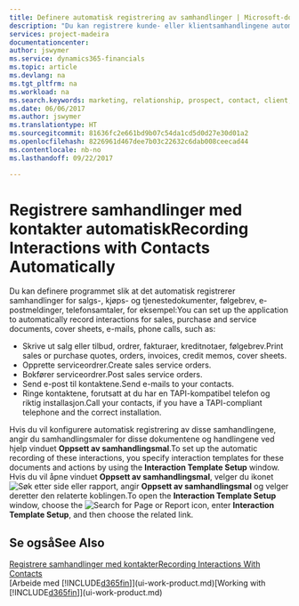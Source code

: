 ```yaml
---
title: Definere automatisk registrering av samhandlinger | Microsoft-dokumentasjon
description: "Du kan registrere kunde- eller klientsamhandlingene automatisk, for eksempel for salg, kjøp og servicedokumenter eller telefonsamtaler."
services: project-madeira
documentationcenter: 
author: jswymer
ms.service: dynamics365-financials
ms.topic: article
ms.devlang: na
ms.tgt_pltfrm: na
ms.workload: na
ms.search.keywords: marketing, relationship, prospect, contact, client, customer
ms.date: 06/06/2017
ms.author: jswymer
ms.translationtype: HT
ms.sourcegitcommit: 81636fc2e661bd9b07c54da1cd5d0d27e30d01a2
ms.openlocfilehash: 8226961d467dee7b03c22632c6dab008ceecad44
ms.contentlocale: nb-no
ms.lasthandoff: 09/22/2017

---
```

# <a name="recording-interactions-with-contacts-automatically"></a><span data-ttu-id="6bd78-103">Registrere samhandlinger med kontakter automatisk</span><span class="sxs-lookup"><span data-stu-id="6bd78-103">Recording Interactions with Contacts Automatically</span></span>
<span data-ttu-id="6bd78-104">Du kan definere programmet slik at det automatisk registrerer samhandlinger for salgs-, kjøps- og tjenestedokumenter, følgebrev, e-postmeldinger, telefonsamtaler, for eksempel:</span><span class="sxs-lookup"><span data-stu-id="6bd78-104">You can set up the application to automatically record interactions for sales, purchase and service documents, cover sheets, e-mails, phone calls, such as:</span></span>

* <span data-ttu-id="6bd78-105">Skrive ut salg eller tilbud, ordrer, fakturaer, kreditnotaer, følgebrev.</span><span class="sxs-lookup"><span data-stu-id="6bd78-105">Print sales or purchase quotes, orders, invoices, credit memos, cover sheets.</span></span>
* <span data-ttu-id="6bd78-106">Opprette serviceordrer.</span><span class="sxs-lookup"><span data-stu-id="6bd78-106">Create sales service orders.</span></span>
* <span data-ttu-id="6bd78-107">Bokfører serviceordrer.</span><span class="sxs-lookup"><span data-stu-id="6bd78-107">Post sales service orders.</span></span>
* <span data-ttu-id="6bd78-108">Send e-post til kontaktene.</span><span class="sxs-lookup"><span data-stu-id="6bd78-108">Send e-mails to your contacts.</span></span>
* <span data-ttu-id="6bd78-109">Ringe kontaktene, forutsatt at du har en TAPI-kompatibel telefon og riktig installasjon.</span><span class="sxs-lookup"><span data-stu-id="6bd78-109">Call your contacts, if you have a TAPI-compliant telephone and the correct installation.</span></span>

<span data-ttu-id="6bd78-110">Hvis du vil konfigurere automatisk registrering av disse samhandlingene, angir du samhandlingsmaler for disse dokumentene og handlingene ved hjelp vinduet **Oppsett av samhandlingsmal**.</span><span class="sxs-lookup"><span data-stu-id="6bd78-110">To set up the automatic recording of these interactions, you specify interaction templates for these documents and actions by using the **Interaction Template Setup** window.</span></span>  
<span data-ttu-id="6bd78-111">Hvis du vil åpne vinduet **Oppsett av samhandlingsmal**, velger du ikonet ![Søk etter side eller rapport](media/ui-search/search_small.png "Ikonet Søk etter side eller rapport"), angir **Oppsett av samhandlingsmal** og velger deretter den relaterte koblingen.</span><span class="sxs-lookup"><span data-stu-id="6bd78-111">To open the **Interaction Template Setup** window, choose the ![Search for Page or Report](media/ui-search/search_small.png "Search for Page or Report icon") icon, enter **Interaction Template Setup**, and then choose the related link.</span></span>

## <a name="see-also"></a><span data-ttu-id="6bd78-112">Se også</span><span class="sxs-lookup"><span data-stu-id="6bd78-112">See Also</span></span>
[<span data-ttu-id="6bd78-113">Registrere samhandlinger med kontakter</span><span class="sxs-lookup"><span data-stu-id="6bd78-113">Recording Interactions With Contacts</span></span>](marketing-interactions.md)  
<span data-ttu-id="6bd78-114">[Arbeide med [!INCLUDE[d365fin](includes/d365fin_md.md)]](ui-work-product.md)</span><span class="sxs-lookup"><span data-stu-id="6bd78-114">[Working with [!INCLUDE[d365fin](includes/d365fin_md.md)]](ui-work-product.md)</span></span>  

